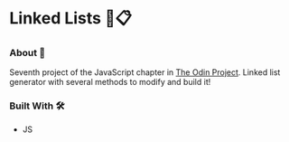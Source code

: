 # Linked Lists 🔗📋

### About 📖

Seventh project of the JavaScript chapter in [The Odin Project](https://www.theodinproject.com). Linked list generator with several methods to modify and build it!

### Built With 🛠️

- JS
